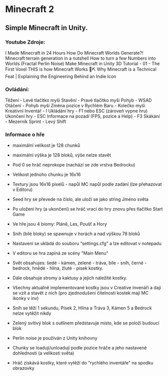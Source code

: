 # Minecraft 2
## Simple Minecraft in Unity.

### Youtube Zdroje:
I Made Minecraft in 24 Hours
How Do Minecraft Worlds Generate?!
Minecraft terrain generation in a nutshell
How to turn a few Numbers into Worlds (Fractal Perlin Noise)
Make Minecraft in Unity 3D Tutorial - 01 - The First Voxel
THIS is how Minecraft Works 💎⛏️
Why Minecraft is a Technical Feat | Explaining the Engineering Behind an Indie Icon

### Ovládání:
Těžení - Levé tlačítko myši 
Stavění - Pravé tlačítko myši 
Pohyb - WSAD
Otáčení - Pohyb myší
Změna pozice v Rychlém Baru - Kolečko myši
Kreativní Inventář - I 
Ukládání hry - F1 nebo ESC (zároveň vypne hru)
Ukončení hry - ESC
Informace na pozadí (FPS, pozice a Help) - F3
Skákání - Mezerník
Sprint - Levý Shift


### Informace o hře

- maximální velikost je 128 chunků

- maximální výška je 128 bloků, výše nelze stavět

- Pod 0 se hráč neprokope (nachází se zde vrstva Bedrocku)

- Velikost jednoho chunku je 16x16

- Textury jsou 16x16 pixelů - napůl MC napůl podle zadání (lze přehazovat v Editoru)

- Seed hry se převede na číslo, ale uloží se jako string Jméno světa

- Po uložení hry (a ukončení) se hráč vrací do hry znovu přes tlačítko Start Game

- Ve hře jsou 4 biomy: Pláně, Les, Poušť a Hory

- Sníh (bílé bloky) se spawnuje v horách a nad výškou 78 bloků

- Nastavení se ukládá do souboru “settings.cfg” a lze editovat v notepadu

- V editoru se hra zapíná ze scény "Main Menu"

- Svět obsahujes: šedé - kámen, zelené - tráva, bíle - sníh, černé - bedrock, hnědé - hlína, žluté - pisek kostky. 

- Dále obsahuje stromy a kaktusy a jejich náležité kostky.

- Všechny aktuálně implementované kostky jsou v Creative invenáři a dají se vzít a stavět z nich (pro zjednodušení čitelnosti kostek mají MC ikonky v inv)

- Sníh se těží 1 sekundu, Písek 2, Hlína a Tráva 3, Kámen 5 a Bedrock nelze vytěžit nikdy

- Zelený svítivý blok s outlinem představuje místo, kde se položí budoucí blok

- Perlin noise je používán z Unity knihovny

- Chunky se loadují/unloadují podle pozice hráče a jeho nastavené dohlednosti (a velikosti světa)

- Hráč získává kostky, které vytěží do "rychlého inventáře" na spodku obrazovky
